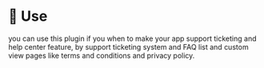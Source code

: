 # 📐 Use

you can use this plugin if you when to make your app support ticketing and help center feature, by support ticketing system and FAQ list and custom view pages like terms and conditions and privacy policy.